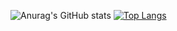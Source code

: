 ![Anurag's GitHub stats](https://github-readme-stats.vercel.app/api?username=ariyanSahebghalam&show_icons=true&theme=transparent)
[![Top Langs](https://github-readme-stats.vercel.app/api/top-langs/?username=ariyanSahebghalam)]([https://github.com/anuraghazra/github-readme-stats](https://github.com/ariyanSahebghalam/ariyanSahebghalam/edit/main/README.md)https://github.com/ariyanSahebghalam/ariyanSahebghalam/edit/main/README.md)
